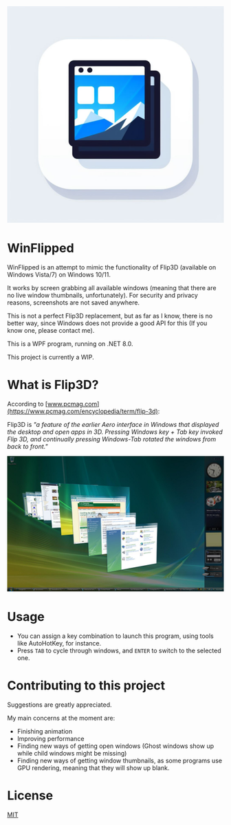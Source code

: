 ![App icon](./Resources/Images/AppIcon.png)
# WinFlipped
WinFlipped is an attempt to mimic the functionality of Flip3D (available on Windows Vista/7) on Windows 10/11.

It works by screen grabbing all available windows (meaning that there are no live window thumbnails, unfortunately). For security and privacy reasons, screenshots are not saved anywhere. 

This is not a perfect Flip3D replacement, but as far as I know, there is no better way, since Windows does not provide a good API for this (If you know one, please contact me).

This is a WPF program, running on .NET 8.0.

This project is currently a WIP.
# What is Flip3D?
According to [www.pcmag.com](https://www.pcmag.com/encyclopedia/term/flip-3d):

Flip3D is *"a feature of the earlier Aero interface in Windows that displayed the desktop and open apps in 3D. 
Pressing Windows key + Tab key invoked Flip 3D, and continually pressing Windows-Tab rotated the windows from back to front."*

![Flip3D](./Resources/Images/Flip3D.jpg)
# Usage
- You can assign a key combination to launch this program, using tools like AutoHotKey, for instance.
- Press `TAB` to cycle through windows, and `ENTER` to switch to the selected one.
# Contributing to this project
Suggestions are greatly appreciated.

My main concerns at the moment are:
- Finishing animation
- Improving performance
- Finding new ways of getting open windows (Ghost windows show up while child windows might be missing)
- Finding new ways of getting window thumbnails, as some programs use GPU rendering, meaning that they will show up blank.
# License
[MIT](./LICENSE)
